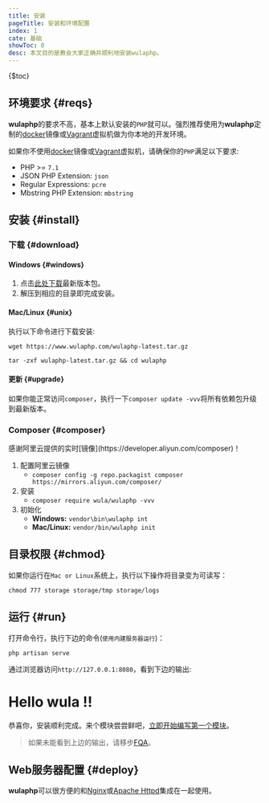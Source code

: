 ```yaml
---
title: 安装
pageTitle: 安装和环境配置
index: 1
cate: 基础
showToc: 0
desc: 本文目的是教会大家正确并顺利地安装wulaphp。
---
```


{$toc}

## 环境要求 {#reqs}

**wulaphp**的要求不高，基本上默认安装的`PHP`就可以。强烈推荐使用为**wulaphp**定制的[docker](docker.md)镜像或[Vagrant](vagrant.md)虚拟机做为你本地的开发环境。

如果你不使用[docker](docker.md)镜像或[Vagrant](vagrant.md)虚拟机，请确保你的`PHP`满足以下要求:

- PHP >= `7.1`
- JSON PHP Extension: `json`
- Regular Expressions: `pcre`
- Mbstring PHP Extension: `mbstring`

## 安装 {#install}

### 下载 {#download}

#### Windows {#windows}

1. 点击[此处下载](https://www.wulaphp.com/wulaphp-latest.zip)最新版本包。
2. 解压到相应的目录即完成安装。

#### Mac/Linux {#unix}

执行以下命令进行下载安装:

`wget https://www.wulaphp.com/wulaphp-latest.tar.gz`

`tar -zxf wulaphp-latest.tar.gz && cd wulaphp`

#### 更新 {#upgrade}

如果你能正常访问`composer`，执行一下`composer update -vvv`将所有依赖包升级到最新版本。

### Composer {#composer}

<p class="tip" markdown=1>
感谢阿里云提供的实时[镜像](https://developer.aliyun.com/composer)！
</p>

1. 配置阿里云镜像
   * `composer config -g repo.packagist composer https://mirrors.aliyun.com/composer/`
2. 安装
   * `composer require wula/wulaphp -vvv`
3. 初始化
   * **Windows:** `vendor\bin\wulaphp int`
   * **Mac/Linux:**  `vendor/bin/wulaphp init`

## 目录权限 {#chmod}

如果你运行在`Mac or Linux`系统上，执行以下操作将目录变为可读写：

`chmod 777 storage storage/tmp storage/logs`

## 运行 {#run}

打开命令行，执行下边的命令(<small>使用内建服务器运行</small>)：

`php artisan serve`

通过浏览器访问`http://127.0.0.1:8080`，看到下边的输出:

<div class="demo-wrapper"> <div class="demo">
<h1>Hello wula !!</h1>
</div></div>

恭喜你，安装顺利完成。来个模块尝尝鲜吧，[立即开始编写第一个模块](start.md)。

> 如果未能看到上边的输出，请移步[FQA](../fqa.md#install)。

## Web服务器配置 {#deploy}

**wulaphp**可以很方便的和[Nginx](nginx.md)或[Apache Httpd](httpd.md)集成在一起使用。
